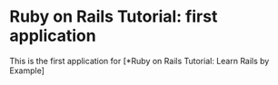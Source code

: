 # Ruby on Rails Tutorial: first application

This is the first application for
[*Ruby on Rails Tutorial: Learn Rails by Example]


